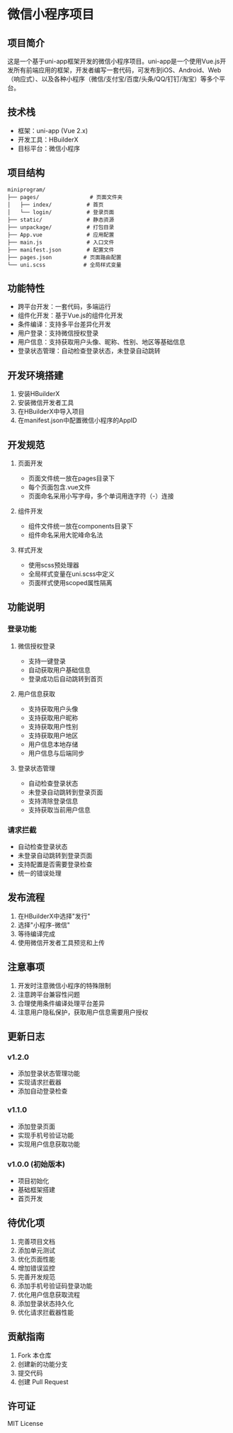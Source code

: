 # 微信小程序项目

## 项目简介
这是一个基于uni-app框架开发的微信小程序项目。uni-app是一个使用Vue.js开发所有前端应用的框架，开发者编写一套代码，可发布到iOS、Android、Web（响应式）、以及各种小程序（微信/支付宝/百度/头条/QQ/钉钉/淘宝）等多个平台。

## 技术栈
- 框架：uni-app (Vue 2.x)
- 开发工具：HBuilderX
- 目标平台：微信小程序

## 项目结构
```
miniprogram/
├── pages/                # 页面文件夹
│   ├── index/           # 首页
│   └── login/           # 登录页面
├── static/              # 静态资源
├── unpackage/           # 打包目录
├── App.vue              # 应用配置
├── main.js              # 入口文件
├── manifest.json        # 配置文件
├── pages.json          # 页面路由配置
└── uni.scss            # 全局样式变量
```

## 功能特性
- 跨平台开发：一套代码，多端运行
- 组件化开发：基于Vue.js的组件化开发
- 条件编译：支持多平台差异化开发
- 用户登录：支持微信授权登录
- 用户信息：支持获取用户头像、昵称、性别、地区等基础信息
- 登录状态管理：自动检查登录状态，未登录自动跳转

## 开发环境搭建
1. 安装HBuilderX
2. 安装微信开发者工具
3. 在HBuilderX中导入项目
4. 在manifest.json中配置微信小程序的AppID

## 开发规范
1. 页面开发
   - 页面文件统一放在pages目录下
   - 每个页面包含.vue文件
   - 页面命名采用小写字母，多个单词用连字符（-）连接

2. 组件开发
   - 组件文件统一放在components目录下
   - 组件命名采用大驼峰命名法

3. 样式开发
   - 使用scss预处理器
   - 全局样式变量在uni.scss中定义
   - 页面样式使用scoped属性隔离

## 功能说明

### 登录功能
1. 微信授权登录
   - 支持一键登录
   - 自动获取用户基础信息
   - 登录成功后自动跳转到首页

2. 用户信息获取
   - 支持获取用户头像
   - 支持获取用户昵称
   - 支持获取用户性别
   - 支持获取用户地区
   - 用户信息本地存储
   - 用户信息与后端同步

3. 登录状态管理
   - 自动检查登录状态
   - 未登录自动跳转到登录页面
   - 支持清除登录信息
   - 支持获取当前用户信息

### 请求拦截
- 自动检查登录状态
- 未登录自动跳转到登录页面
- 支持配置是否需要登录检查
- 统一的错误处理

## 发布流程
1. 在HBuilderX中选择"发行"
2. 选择"小程序-微信"
3. 等待编译完成
4. 使用微信开发者工具预览和上传

## 注意事项
1. 开发时注意微信小程序的特殊限制
2. 注意跨平台兼容性问题
3. 合理使用条件编译处理平台差异
4. 注意用户隐私保护，获取用户信息需要用户授权

## 更新日志
### v1.2.0
- 添加登录状态管理功能
- 实现请求拦截器
- 添加自动登录检查

### v1.1.0
- 添加登录页面
- 实现手机号验证功能
- 实现用户信息获取功能

### v1.0.0 (初始版本)
- 项目初始化
- 基础框架搭建
- 首页开发

## 待优化项
1. 完善项目文档
2. 添加单元测试
3. 优化页面性能
4. 增加错误监控
5. 完善开发规范
6. 添加手机号验证码登录功能
7. 优化用户信息获取流程
8. 添加登录状态持久化
9. 优化请求拦截器性能

## 贡献指南
1. Fork 本仓库
2. 创建新的功能分支
3. 提交代码
4. 创建 Pull Request

## 许可证
MIT License

